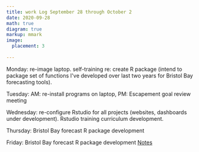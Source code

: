 ```yaml
---
title: work Log September 28 through October 2
date: 2020-09-28
math: true
diagram: true
markup: mmark
image:
  placement: 3
  
---
```


Monday: re-image laptop. self-training re: create R package (intend to package set of functions I've developed over last two years for Bristol Bay forecasting tools).

Tuesday: AM: re-install programs on laptop, PM: Escapement goal review meeting

Wednesday: re-configure Rstudio for all projects (websites, dashboards under development). Rstudio training curriculum development.

Thursday: Bristol Bay forecast R package development

Friday: Bristol Bay forecast R package development [Notes](http://bbresearch.rbind.io/post/create-r-package/)
